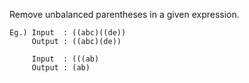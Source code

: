  Remove unbalanced parentheses in a given expression.

    Eg.) Input  : ((abc)((de))
         Output : ((abc)(de))  

         Input  : (((ab)
         Output : (ab) 
